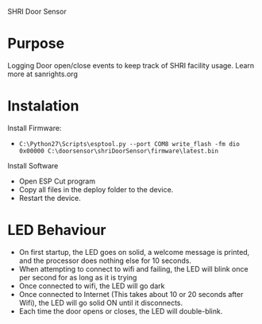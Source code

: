 SHRI Door Sensor

# Purpose

Logging Door open/close events to keep track of SHRI facility usage. Learn more at sanrights.org

# Instalation

Install Firmware:
* `C:\Python27\Scripts\esptool.py --port COM8 write_flash -fm dio 0x00000 C:\doorsensor\shriDoorSensor\firmware\latest.bin`

Install Software
* Open ESP Cut program
* Copy all files in the deploy folder to the device.
* Restart the device. 

# LED Behaviour

* On first startup, the LED goes on solid, a welcome message is printed, and the processor does nothing else for 10 seconds.
* When attempting to connect to wifi and failing, the LED will blink once per second for as long as it is trying
* Once connected to wifi, the LED will go dark
* Once connected to Internet (This takes about 10 or 20 seconds after Wifi), the LED will go solid ON until it disconnects.
* Each time the door opens or closes, the LED will double-blink.
